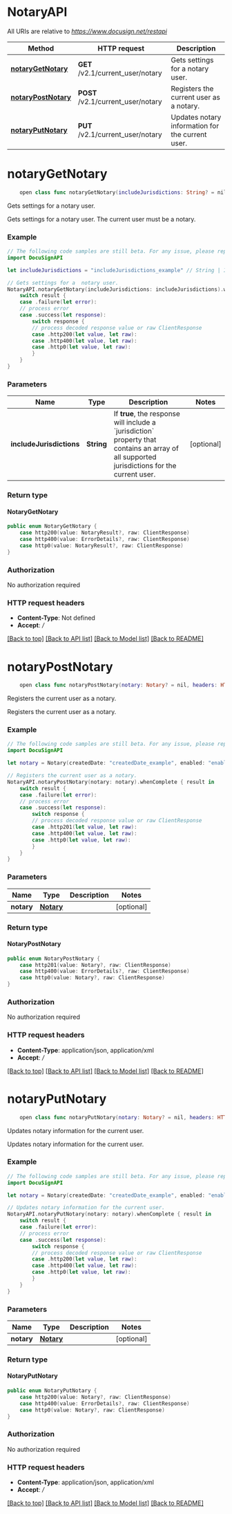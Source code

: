 # NotaryAPI

All URIs are relative to *https://www.docusign.net/restapi*

Method | HTTP request | Description
------------- | ------------- | -------------
[**notaryGetNotary**](NotaryAPI.md#notarygetnotary) | **GET** /v2.1/current_user/notary | Gets settings for a  notary user.
[**notaryPostNotary**](NotaryAPI.md#notarypostnotary) | **POST** /v2.1/current_user/notary | Registers the current user as a notary.
[**notaryPutNotary**](NotaryAPI.md#notaryputnotary) | **PUT** /v2.1/current_user/notary | Updates notary information for the current user.


# **notaryGetNotary**
```swift
    open class func notaryGetNotary(includeJurisdictions: String? = nil, headers: HTTPHeaders = DocuSignAPI.customHeaders, beforeSend: (inout ClientRequest) throws -> () = { _ in }) -> EventLoopFuture<NotaryGetNotary>
```

Gets settings for a  notary user.

Gets settings for a notary user. The current user must be a notary.

### Example 
```swift
// The following code samples are still beta. For any issue, please report via http://github.com/OpenAPITools/openapi-generator/issues/new
import DocuSignAPI

let includeJurisdictions = "includeJurisdictions_example" // String | If **true**, the response will include a `jurisdiction` property that contains an array of all supported jurisdictions for the current user. (optional)

// Gets settings for a  notary user.
NotaryAPI.notaryGetNotary(includeJurisdictions: includeJurisdictions).whenComplete { result in
    switch result {
    case .failure(let error):
    // process error
    case .success(let response):
        switch response {
        // process decoded response value or raw ClientResponse
        case .http200(let value, let raw):
        case .http400(let value, let raw):
        case .http0(let value, let raw):
        }
    }
}
```

### Parameters

Name | Type | Description  | Notes
------------- | ------------- | ------------- | -------------
 **includeJurisdictions** | **String** | If **true**, the response will include a &#x60;jurisdiction&#x60; property that contains an array of all supported jurisdictions for the current user. | [optional] 

### Return type

#### NotaryGetNotary

```swift
public enum NotaryGetNotary {
    case http200(value: NotaryResult?, raw: ClientResponse)
    case http400(value: ErrorDetails?, raw: ClientResponse)
    case http0(value: NotaryResult?, raw: ClientResponse)
}
```

### Authorization

No authorization required

### HTTP request headers

 - **Content-Type**: Not defined
 - **Accept**: */*

[[Back to top]](#) [[Back to API list]](../README.md#documentation-for-api-endpoints) [[Back to Model list]](../README.md#documentation-for-models) [[Back to README]](../README.md)

# **notaryPostNotary**
```swift
    open class func notaryPostNotary(notary: Notary? = nil, headers: HTTPHeaders = DocuSignAPI.customHeaders, beforeSend: (inout ClientRequest) throws -> () = { _ in }) -> EventLoopFuture<NotaryPostNotary>
```

Registers the current user as a notary.

Registers the current user as a notary.

### Example 
```swift
// The following code samples are still beta. For any issue, please report via http://github.com/OpenAPITools/openapi-generator/issues/new
import DocuSignAPI

let notary = Notary(createdDate: "createdDate_example", enabled: "enabled_example", searchable: "searchable_example", userInfo: nil) // Notary |  (optional)

// Registers the current user as a notary.
NotaryAPI.notaryPostNotary(notary: notary).whenComplete { result in
    switch result {
    case .failure(let error):
    // process error
    case .success(let response):
        switch response {
        // process decoded response value or raw ClientResponse
        case .http201(let value, let raw):
        case .http400(let value, let raw):
        case .http0(let value, let raw):
        }
    }
}
```

### Parameters

Name | Type | Description  | Notes
------------- | ------------- | ------------- | -------------
 **notary** | [**Notary**](Notary.md) |  | [optional] 

### Return type

#### NotaryPostNotary

```swift
public enum NotaryPostNotary {
    case http201(value: Notary?, raw: ClientResponse)
    case http400(value: ErrorDetails?, raw: ClientResponse)
    case http0(value: Notary?, raw: ClientResponse)
}
```

### Authorization

No authorization required

### HTTP request headers

 - **Content-Type**: application/json, application/xml
 - **Accept**: */*

[[Back to top]](#) [[Back to API list]](../README.md#documentation-for-api-endpoints) [[Back to Model list]](../README.md#documentation-for-models) [[Back to README]](../README.md)

# **notaryPutNotary**
```swift
    open class func notaryPutNotary(notary: Notary? = nil, headers: HTTPHeaders = DocuSignAPI.customHeaders, beforeSend: (inout ClientRequest) throws -> () = { _ in }) -> EventLoopFuture<NotaryPutNotary>
```

Updates notary information for the current user.

Updates notary information for the current user.

### Example 
```swift
// The following code samples are still beta. For any issue, please report via http://github.com/OpenAPITools/openapi-generator/issues/new
import DocuSignAPI

let notary = Notary(createdDate: "createdDate_example", enabled: "enabled_example", searchable: "searchable_example", userInfo: nil) // Notary |  (optional)

// Updates notary information for the current user.
NotaryAPI.notaryPutNotary(notary: notary).whenComplete { result in
    switch result {
    case .failure(let error):
    // process error
    case .success(let response):
        switch response {
        // process decoded response value or raw ClientResponse
        case .http200(let value, let raw):
        case .http400(let value, let raw):
        case .http0(let value, let raw):
        }
    }
}
```

### Parameters

Name | Type | Description  | Notes
------------- | ------------- | ------------- | -------------
 **notary** | [**Notary**](Notary.md) |  | [optional] 

### Return type

#### NotaryPutNotary

```swift
public enum NotaryPutNotary {
    case http200(value: Notary?, raw: ClientResponse)
    case http400(value: ErrorDetails?, raw: ClientResponse)
    case http0(value: Notary?, raw: ClientResponse)
}
```

### Authorization

No authorization required

### HTTP request headers

 - **Content-Type**: application/json, application/xml
 - **Accept**: */*

[[Back to top]](#) [[Back to API list]](../README.md#documentation-for-api-endpoints) [[Back to Model list]](../README.md#documentation-for-models) [[Back to README]](../README.md)

